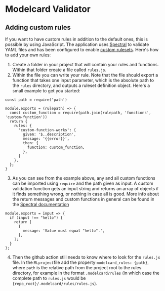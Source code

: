 # Modelcard Validator

## Adding custom rules
If you want to have custom rules in addition to the default ones, this is possible by using JavaScript. The application uses [Spectral](https://meta.stoplight.io/docs/spectral) to validate YAML files and has been configured to enable [custom rulesets](https://meta.stoplight.io/docs/spectral/e5b9616d6d50c-custom-rulesets). Here's how to add your own rules:
1. Create a folder in your project that will contain your rules and functions. Within that folder create a file called `rules.js`.
2. Within the file you can write your rule. Note that the file should export a function that takes one input parameter, which is the absolute path to the `rules` directory, and outputs a ruleset definition object. Here's a small example to get you started:
````
const path = require('path')

module.exports = (rulepath) => {
  const custom_function = require(path.join(rulepath, 'functions', 'custom-function'))
  return {
    rules: {
      'custom-function-works': {
        given: '$..description',
        message: '{{error}}',
        then: {
          function: custom_function,
        },
      }
    },
  };
}
````
3. As you can see from the example above, any and all custom functions can be imported using `require` and the path given as input. A custom validation function gets an input string and returns an array of objects if it finds something wrong, or nothing in case all is good. More info about the return messages and custom functions in general can be found in the [Spectral documentation](https://meta.stoplight.io/docs/spectral/ZG9jOjI1MTkw-custom-functions)
````
module.exports = input => {
  if (input !== "hello") {
    return [
      {
        message: 'Value must equal "hello".',
      },
    ];
  }
};
````
4. Then the github action still needs to know where to look for the `rules.js` file. In the `MLproject`file add the property
`modelcard_rules: {path}`, where `path` is the relative path from the project root to the rules directory, for example in the format `.modelcard/rules` (in which case the complete path to `rules.js` would be `{repo_root}/.modelcard/rules/rules.js`). 